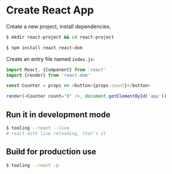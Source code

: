 # Create React App

Create a new project, install dependencies.

```bash
$ mkdir react-project && cd react-project

$ npm install react react-dom
```

Create an entry file named `index.js`:

```js
import React, {Component} from 'react'
import {render} from 'react-dom'

const Counter = props => <button>{props.count}</button>

render(<Counter count="0" />, document.getElementById('app'))
```

## Run it in development mode

```bash
$ tooling --react --live
# react with live reloading, that's it
```

## Build for production use

```bash
$ tooling --react -p
```
